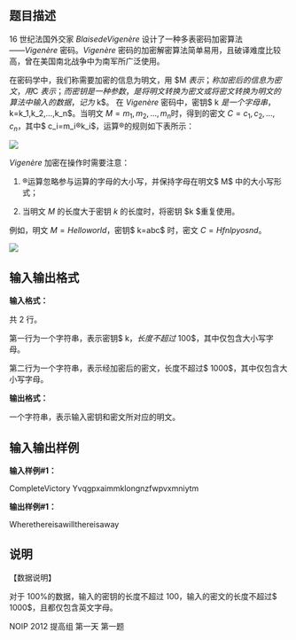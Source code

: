 题目描述
----

16 世纪法国外交家 $Blaise de Vigenère$ 设计了一种多表密码加密算法――$Vigenère$ 密码。$Vigenère$ 密码的加密解密算法简单易用，且破译难度比较高，曾在美国南北战争中为南军所广泛使用。

在密码学中，我们称需要加密的信息为明文，用 $M $表示；称加密后的信息为密文，用$C $表示；而密钥是一种参数，是将明文转换为密文或将密文转换为明文的算法中输入的数据，记为$ k$。 在 $Vigenère$ 密码中，密钥$ k $是一个字母串，$k=k_1,k_2,…,k_n$。当明文 $M=m_1,m_2,…,m_n$时，得到的密文 $C=c_1,c_2,…,c_n$，其中$ c_i$=$m_i$®$k_i$，运算®的规则如下表所示：

![](https://cdn.luogu.org/upload/pic/30.png)

$Vigenère$ 加密在操作时需要注意：

1.  ®运算忽略参与运算的字母的大小写，并保持字母在明文$ M$ 中的大小写形式；
    
2.  当明文 $M$ 的长度大于密钥 $k$ 的长度时，将密钥 $k $重复使用。
    

例如，明文 $M=Helloworld$，密钥$ k=abc$ 时，密文 $C=Hfnlpyosnd$。

![](https://cdn.luogu.org/upload/pic/31.png)

输入输出格式
------

**输入格式：**  

共 2 行。

第一行为一个字符串，表示密钥$ k$，长度不超过$ 100$，其中仅包含大小写字母。

第二行为一个字符串，表示经加密后的密文，长度不超过$ 1000$，其中仅包含大小写字母。

**输出格式：**  

一个字符串，表示输入密钥和密文所对应的明文。

输入输出样例
------

**输入样例#1：** 

CompleteVictory
Yvqgpxaimmklongnzfwpvxmniytm 

**输出样例#1：** 

Wherethereisawillthereisaway 

说明
--

【数据说明】

对于 100%的数据，输入的密钥的长度不超过 $100$，输入的密文的长度不超过$ 1000$，且都仅包含英文字母。

NOIP 2012 提高组 第一天 第一题